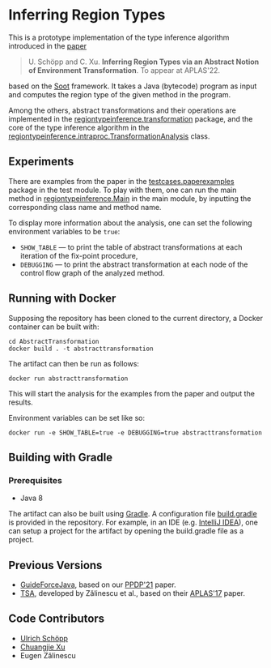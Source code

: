 # Inferring Region Types

This is a prototype implementation of the type inference algorithm introduced in the [paper](https://arxiv.org/abs/2209.02147)

> U. Schöpp and C. Xu. **Inferring Region Types via an Abstract Notion of Environment Transformation**. To appear at APLAS'22.

based on the [Soot](http://soot-oss.github.io/soot/) framework. It takes a Java (bytecode) program as input and computes the region type of the given method in the program.

Among the others, abstract transformations and their operations are implemented in the
[regiontypeinference.transformation](src/main/java/regiontypeinference/transformation/)
package, and the core of the type inference algorithm in the
[regiontypeinference.intraproc.TransformationAnalysis](src/main/java/regiontypeinference/intraproc/TransformationAnalysis.java)
class.

## Experiments

There are examples from the paper in the
[testcases.paperexamples](src/test/java/testcases/paperexamples/) package in the test module. To
play with them, one can run the main method in
[regiontypeinference.Main](src/main/java/regiontypeinference/Main.java) in the
main module, by inputting the corresponding class name and method name.

To display more information about the analysis, one can set the following environment variables to be `true`:
- `SHOW_TABLE` &mdash; to print the table of abstract transformations at each iteration of the fix-point procedure,
- `DEBUGGING` &mdash; to print the abstract transformation at each node of the control flow graph of the analyzed method.

## Running with Docker

Supposing the repository has been cloned to the current directory, a Docker
container can be built with:

```
cd AbstractTransformation
docker build . -t abstracttransformation
```

The artifact can then be run as follows:

```
docker run abstracttransformation
```

This will start the analysis for the examples from the paper and output the
results.


Environment variables can be set like so:
```
docker run -e SHOW_TABLE=true -e DEBUGGING=true abstracttransformation
```

## Building with Gradle

### Prerequisites

- Java 8

The artifact can also be built using [Gradle](https://gradle.org/). A configuration
file [build.gradle](build.gradle) is provided in the repository. For example,
in an IDE (e.g. [IntelliJ IDEA](https://www.jetbrains.com/idea/)), one can setup
a project for the artifact by opening the build.gradle file as a project.

## Previous Versions
- [GuideForceJava](https://github.com/cj-xu/GuideForceJava), based on our [PPDP'21](https://dl.acm.org/doi/10.1145/3479394.3479413) paper.
- [TSA](https://github.com/ezal/TSA), developed by Zălinescu et al., based on their [APLAS'17](https://doi.org/10.1007/978-3-319-71237-6_5) paper.

## Code Contributors

- [Ulrich Schöpp](https://ulrichschoepp.de/)
- [Chuangjie Xu](https://cj-xu.github.io/)
- Eugen Zălinescu
